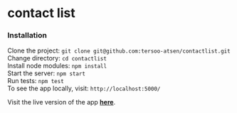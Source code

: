 # contact list
### Installation
Clone the project:              `git clone git@github.com:tersoo-atsen/contactlist.git`<br>
Change directory:               `cd contactlist`<br>
Install node modules:           `npm install`<br>
Start the server:               `npm start`<br>
Run tests:                      `npm test`<br>
To see the app locally, visit:  `http://localhost:5000/`

Visit the live version of the app **[here](https://goofy-banach-8f887f.netlify.app/)**.
